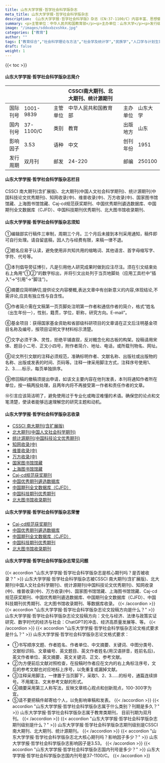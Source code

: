 ```yaml
---
title: 山东大学学报·哲学社会科学版杂志
meta_title: 山东大学学报·哲学社会科学版杂志
description: 《山东大学学报·哲学社会科学版》杂志（CN:37-1100/C）内容丰富、思想健康，1951年创刊，目前以双月刊形式发行，刊物对外积极扩大宣传，致力于提高杂志质量与影响。旨在促进哲学和社会科学领域的研究与交流，发表高水平的学术论文和研究成果。 该杂志涵盖了广泛的学科领域，包括哲学、文化学、社会学、政治学、经济学、法学、历史学、教育学等。它以学术性强、理论深入、内容丰富为特点，追求学术创新和学术深度。拥有一支高水平的学术编辑团队，由山东大学的优秀学者和研究人员组成。这些编辑们在各自领域拥有丰富的学术研究经验和教学经历，他们负责评审和编辑投稿的论文，保证杂志内每篇论文的学术质量和准确性。 该杂志积极引进国内外优秀的学术成果和研究方法，推动学术交流与合作。它定期组织学术研讨会、学术论坛和学术讲座，提供一个学术交流的平台，促进学者们在哲学和社会科学领域的研究合作。多年来，《山东大学学报·哲学社会科学版》在学术界享有较高的声誉和影响力，成为哲学和社会科学领域学者们展示研究成果、探讨学术问题的重要平台。同时，该杂志致力于推动学科交叉和学术创新，引领学术发展的前沿。
summary: <p>主管单位：中华人民共和国教育部</p><p>主办单位：山东大学</p><p>发行级别：CSSCI南大期刊、北大期刊、统计源期刊</p><p>发行周期：双月刊</p>
image: "/images/sddxxbzxshkx.jpg"
categories: ["教育"]
author: ""
tags: ["教育综合","社会科学理论与方法","社会学及统计学","民族学","人口学与计划生育","人才学与劳动科学","教育理论与教育管理","学前教育","初等教育","中等教育","高等教育","职业教育","成人教育与特殊教育","体育",]
draft: false
weight: 1
---
```


{{< toc >}}

#### 山东大学学报·哲学社会科学版杂志简介
|               |                               |               | CSSCI南大期刊、北大期刊、统计源期刊        |               |                           |
| ------------: | :---------------------------- | ------------: | :---------------------------- | ------------: | :------------------------ |
| 国际刊号      | 1001-9839   | 主管单位      | 中华人民共和国教育部     | 主办单位      | 山东大学     |
| 国内刊号      | 37-1100/C        | 类别          | 教育       | 出版地方      | 山东           |
| 影响因子      | 3.53        | 语种          | 中文             | 创刊年份      | 1951    |
| 发行周期      | 双月刊    | 邮发          | 24-220              | 邮编          | 250100      |

#### 山东大学学报·哲学社会科学版杂志栏目
<span>CSSCI 南大期刊(含扩展版)</span>、<span>北大期刊(中国人文社会科学期刊)</span>、<span>统计源期刊(中国科技论文优秀期刊)</span>、<span>知网收录(中)</span>、<span>维普收录(中)</span>、<span>万方收录(中)</span>、<span>国家图书馆馆藏</span>、<span>上海图书馆馆藏</span>、<span>Caj-cd规范获奖期刊</span>、<span>中国优秀期刊遴选数据库</span>、<span>中国期刊全文数据库（CJFD）</span>、<span>中国科技期刊优秀期刊</span>、<span>北大图书馆收录期刊</span>、

#### 山东大学学报·哲学社会科学版杂志须知
<p><p>
	①编辑部实行稿件三审制，周期三个月。三个月后未接到本刊采用通知，稿件即可自行处理。请自留底稿，因人力与经费有限，来稿一律不退。
</p><p>
	②题名应易于认读，避免使用非共知共用的缩略词、其他语言、首字母缩写字、字符、代号等。
</p><p>
	③本刊倡导旁征博引，凡是引用他人研究成果时做到应注尽注。须在引文结束处右上角用“①②”的数字标出，并将引文出处列于当页地脚处（应用工具栏中“插入”→“引用”→“脚注”）。
</p><p>
	④摘要应简明确切,提供论文内容梗概,表达文章中有创新意义的内容,体现结论,不需评论,应具有独立性与自含性。
</p><p>
	⑤作者简介需在文稿第一页页脚处注明第一作者和通信作者的简介，格式“姓名（出生年份一），性别，籍贯，学位，职称，研究方向。E-mail”。
</p><p>
	⑥基金项目：获得国家基金资助和省部级科研项目的文章请在正文后注明基金项目名称及编号，按项目证明文字材料标示清楚。
</p><p>
	⑦文字必须干净、灵性，拒绝平铺直叙，反对概念化和古板的构架。投稿请用宋体、题目小二号、正文小四号，附作者简介、地址、电话，或所载刊物名、网址。
</p><p>
	⑧论文所引文献的注释必须规范，准确标明作者、文献名称、出版社或出版物的名称、出版或发表的时间、页码等。注释一律采用脚注方式，注释序号使用1、2、3……标示，每页单独排序。
</p><p>
	⑨修回稿的撤稿须提出申请，如该文主要内容在他刊发表，本刊将通知作者所在单位，按一稿两投处理，且两年内将不再接受第一作者和责任作者的文章。
</p><p>
	⑩引言应该简洁明了，避免使用过于专业化或晦涩难懂的术语。确保您的论点和文笔清楚，使读者能够迅速理解您的研究主题和动机。
</p></p>


#### 山东大学学报·哲学社会科学版杂志收录
<ul>
    <li class="inline-block">
        <a class="bg-theme-light hover:bg-primary dark:bg-darkmode-theme-light dark:hover:bg-darkmode-primary dark:hover:text-dark m-1 block rounded px-3 py-1 hover:text-white" href="#山东大学学报·哲学社会科学版杂志收录">
        CSSCI 南大期刊(含扩展版)
        </a>
    </li>
    <li class="inline-block">
        <a class="bg-theme-light hover:bg-primary dark:bg-darkmode-theme-light dark:hover:bg-darkmode-primary dark:hover:text-dark m-1 block rounded px-3 py-1 hover:text-white" href="#山东大学学报·哲学社会科学版杂志收录">
        北大期刊(中国人文社会科学期刊)
        </a>
    </li>
    <li class="inline-block">
        <a class="bg-theme-light hover:bg-primary dark:bg-darkmode-theme-light dark:hover:bg-darkmode-primary dark:hover:text-dark m-1 block rounded px-3 py-1 hover:text-white" href="#山东大学学报·哲学社会科学版杂志收录">
        统计源期刊(中国科技论文优秀期刊)
        </a>
    </li>
    <li class="inline-block">
        <a class="bg-theme-light hover:bg-primary dark:bg-darkmode-theme-light dark:hover:bg-darkmode-primary dark:hover:text-dark m-1 block rounded px-3 py-1 hover:text-white" href="#山东大学学报·哲学社会科学版杂志收录">
        知网收录(中)
        </a>
    </li>
    <li class="inline-block">
        <a class="bg-theme-light hover:bg-primary dark:bg-darkmode-theme-light dark:hover:bg-darkmode-primary dark:hover:text-dark m-1 block rounded px-3 py-1 hover:text-white" href="#山东大学学报·哲学社会科学版杂志收录">
        维普收录(中)
        </a>
    </li>
    <li class="inline-block">
        <a class="bg-theme-light hover:bg-primary dark:bg-darkmode-theme-light dark:hover:bg-darkmode-primary dark:hover:text-dark m-1 block rounded px-3 py-1 hover:text-white" href="#山东大学学报·哲学社会科学版杂志收录">
        万方收录(中)
        </a>
    </li>
    <li class="inline-block">
        <a class="bg-theme-light hover:bg-primary dark:bg-darkmode-theme-light dark:hover:bg-darkmode-primary dark:hover:text-dark m-1 block rounded px-3 py-1 hover:text-white" href="#山东大学学报·哲学社会科学版杂志收录">
        国家图书馆馆藏
        </a>
    </li>
    <li class="inline-block">
        <a class="bg-theme-light hover:bg-primary dark:bg-darkmode-theme-light dark:hover:bg-darkmode-primary dark:hover:text-dark m-1 block rounded px-3 py-1 hover:text-white" href="#山东大学学报·哲学社会科学版杂志收录">
        上海图书馆馆藏
        </a>
    </li>
    <li class="inline-block">
        <a class="bg-theme-light hover:bg-primary dark:bg-darkmode-theme-light dark:hover:bg-darkmode-primary dark:hover:text-dark m-1 block rounded px-3 py-1 hover:text-white" href="#山东大学学报·哲学社会科学版杂志收录">
        Caj-cd规范获奖期刊
        </a>
    </li>
    <li class="inline-block">
        <a class="bg-theme-light hover:bg-primary dark:bg-darkmode-theme-light dark:hover:bg-darkmode-primary dark:hover:text-dark m-1 block rounded px-3 py-1 hover:text-white" href="#山东大学学报·哲学社会科学版杂志收录">
        中国优秀期刊遴选数据库
        </a>
    </li>
    <li class="inline-block">
        <a class="bg-theme-light hover:bg-primary dark:bg-darkmode-theme-light dark:hover:bg-darkmode-primary dark:hover:text-dark m-1 block rounded px-3 py-1 hover:text-white" href="#山东大学学报·哲学社会科学版杂志收录">
        中国期刊全文数据库（CJFD）
        </a>
    </li>
    <li class="inline-block">
        <a class="bg-theme-light hover:bg-primary dark:bg-darkmode-theme-light dark:hover:bg-darkmode-primary dark:hover:text-dark m-1 block rounded px-3 py-1 hover:text-white" href="#山东大学学报·哲学社会科学版杂志收录">
        中国科技期刊优秀期刊
        </a>
    </li>
    <li class="inline-block">
        <a class="bg-theme-light hover:bg-primary dark:bg-darkmode-theme-light dark:hover:bg-darkmode-primary dark:hover:text-dark m-1 block rounded px-3 py-1 hover:text-white" href="#山东大学学报·哲学社会科学版杂志收录">
        北大图书馆收录期刊
        </a>
    </li>
</ul>



#### 山东大学学报·哲学社会科学版杂志荣誉
<ul>
    <li class="inline-block">
        <a class="bg-theme-light hover:bg-primary dark:bg-darkmode-theme-light dark:hover:bg-darkmode-primary dark:hover:text-dark m-1 block rounded px-3 py-1 hover:text-white" href="#山东大学学报·哲学社会科学版杂志荣誉">
        Caj-cd规范获奖期刊
        </a>
    </li>
    <li class="inline-block">
        <a class="bg-theme-light hover:bg-primary dark:bg-darkmode-theme-light dark:hover:bg-darkmode-primary dark:hover:text-dark m-1 block rounded px-3 py-1 hover:text-white" href="#山东大学学报·哲学社会科学版杂志荣誉">
        中国优秀期刊遴选数据库
        </a>
    </li>
    <li class="inline-block">
        <a class="bg-theme-light hover:bg-primary dark:bg-darkmode-theme-light dark:hover:bg-darkmode-primary dark:hover:text-dark m-1 block rounded px-3 py-1 hover:text-white" href="#山东大学学报·哲学社会科学版杂志荣誉">
        中国期刊全文数据库（CJFD）
        </a>
    </li>
    <li class="inline-block">
        <a class="bg-theme-light hover:bg-primary dark:bg-darkmode-theme-light dark:hover:bg-darkmode-primary dark:hover:text-dark m-1 block rounded px-3 py-1 hover:text-white" href="#山东大学学报·哲学社会科学版杂志荣誉">
        中国科技期刊优秀期刊
        </a>
    </li>
    <li class="inline-block">
        <a class="bg-theme-light hover:bg-primary dark:bg-darkmode-theme-light dark:hover:bg-darkmode-primary dark:hover:text-dark m-1 block rounded px-3 py-1 hover:text-white" href="#山东大学学报·哲学社会科学版杂志荣誉">
        北大图书馆收录期刊
        </a>
    </li>
</ul>












#### 山东大学学报·哲学社会科学版杂志常见问题
{{< accordion "山东大学学报·哲学社会科学版杂志是核心期刊吗？是否被收录？" >}}
山东大学学报·哲学社会科学版杂志被CSSCI 南大期刊(含扩展版)、北大期刊(中国人文社会科学期刊)、统计源期刊(中国科技论文优秀期刊)、知网收录(中)、维普收录(中)、万方收录(中)、国家图书馆馆藏、上海图书馆馆藏、Caj-cd规范获奖期刊、中国优秀期刊遴选数据库、中国期刊全文数据库（CJFD）、中国科技期刊优秀期刊、北大图书馆收录期刊、等数据库收录。
{{< /accordion >}}
{{< accordion "山东大学学报·哲学社会科学版杂志论文投稿方向是什么？" >}}
山东大学学报·哲学社会科学版杂志论文投稿方向：文化与经济、法律与政策实证研究、数字时代的经济与社会：ChatGPT的冲击、经济高质量发展等、等。
{{< /accordion >}}
{{< accordion "山东大学学报·哲学社会科学版杂志论文格式要求是什么？" >}}
山东大学学报·哲学社会科学版杂志论文格式要求：
- ①书写顺序文题、作者姓名、作者单位、中文摘要、关键词、中图分类号、文献标识码、文章编号、英文题目、英文作者姓名(用汉语拼音，姓前名后)，英文作者单位、英文摘要、英文关键词、正文、参考文献。
- ②为方便前后文献对照检查，在投稿时作者应在文内的右上角标注序号，文后的参考文献也对应地标上序号，以免重复或漏掉文献。
- ③注释采用脚注，一律置于当页脚下，采取1、2、3……的标号，通篇连续排号。不用尾注、文末参考文献的形式。
- ④摘要采用第三人称写法，反映文章核心观点和创新观点，100-300字为宜。
- ⑤请不要把稿件邮寄给个人，以免影响审稿和发表。
{{< /accordion >}}
{{< accordion "山东大学学报·哲学社会科学版杂志属于什么类别？刊期是多久？" >}}
山东大学学报·哲学社会科学版杂志属于教育类期刊， 目前刊期为双月刊。
{{< /accordion >}}
{{< accordion "山东大学学报·哲学社会科学版杂志期刊级别是什么？" >}}
山东大学学报·哲学社会科学版杂志期刊级别是CSSCI南大期刊、北大期刊、统计源期刊。
{{< /accordion >}}
{{< accordion "山东大学学报·哲学社会科学版杂志北大核心期刊吗？影响因子多少？" >}}
山东大学学报·哲学社会科学版杂志影响因子是3.53。
{{< /accordion >}}
{{< accordion "山东大学学报·哲学社会科学版杂志国内刊号是多少？" >}}
山东大学学报·哲学社会科学版杂志国内刊号是37-1100/C。
{{< /accordion >}}
